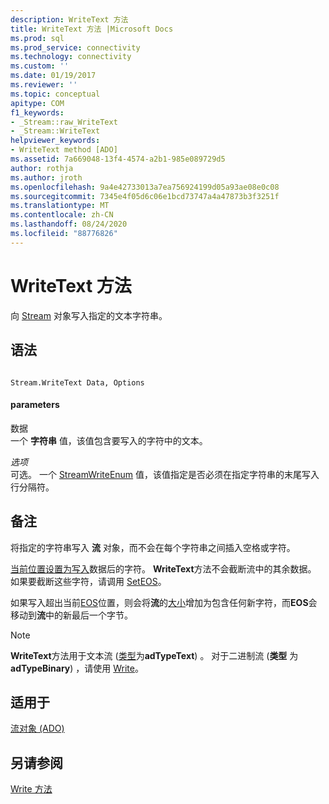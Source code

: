 ```yaml
---
description: WriteText 方法
title: WriteText 方法 |Microsoft Docs
ms.prod: sql
ms.prod_service: connectivity
ms.technology: connectivity
ms.custom: ''
ms.date: 01/19/2017
ms.reviewer: ''
ms.topic: conceptual
apitype: COM
f1_keywords:
- _Stream::raw_WriteText
- _Stream::WriteText
helpviewer_keywords:
- WriteText method [ADO]
ms.assetid: 7a669048-13f4-4574-a2b1-985e089729d5
author: rothja
ms.author: jroth
ms.openlocfilehash: 9a4e42733013a7ea756924199d05a93ae08e0c08
ms.sourcegitcommit: 7345e4f05d6c06e1bcd73747a4a47873b3f3251f
ms.translationtype: MT
ms.contentlocale: zh-CN
ms.lasthandoff: 08/24/2020
ms.locfileid: "88776826"
---
```

# <a name="writetext-method"></a>WriteText 方法
向 [Stream](./stream-object-ado.md) 对象写入指定的文本字符串。  
  
## <a name="syntax"></a>语法  
  
```  
  
Stream.WriteText Data, Options  
```  
  
#### <a name="parameters"></a>parameters  
 数据  
 一个 **字符串** 值，该值包含要写入的字符中的文本。  
  
 *选项*  
 可选。 一个 [StreamWriteEnum](./streamwriteenum.md) 值，该值指定是否必须在指定字符串的末尾写入行分隔符。  
  
## <a name="remarks"></a>备注  
 将指定的字符串写入 **流** 对象，而不会在每个字符串之间插入空格或字符。  
  
 [当前位置设置为写入](./position-property-ado.md)数据后的字符。 **WriteText**方法不会截断流中的其余数据。 如果要截断这些字符，请调用 [SetEOS](./seteos-method.md)。  
  
 如果写入超出当前[EOS](./eos-property.md)位置，则会将**流**的[大小](./size-property-ado-stream.md)增加为包含任何新字符，而**EOS**会移动到**流**中的新最后一个字节。  
  
> [!NOTE]
>  **WriteText**方法用于文本流 ([类型](./type-property-ado-stream.md)为**adTypeText**) 。 对于二进制流 (**类型** 为 **adTypeBinary**) ，请使用 [Write](./write-method.md)。  
  
## <a name="applies-to"></a>适用于  
 [流对象 (ADO)](./stream-object-ado.md)  
  
## <a name="see-also"></a>另请参阅  
 [Write 方法](./write-method.md)